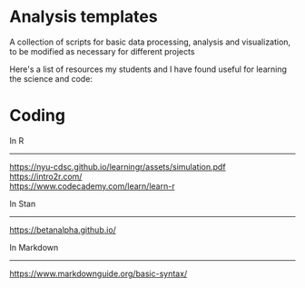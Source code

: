 Analysis templates
===
A collection of scripts for basic data processing, analysis and visualization, to be modified as necessary for different projects


Here's a list of resources my students and I have found useful for learning the science and code:

Coding
===
In R
___
https://nyu-cdsc.github.io/learningr/assets/simulation.pdf  
https://intro2r.com/  
https://www.codecademy.com/learn/learn-r  

In Stan
___
https://betanalpha.github.io/  

In Markdown
___
https://www.markdownguide.org/basic-syntax/  

